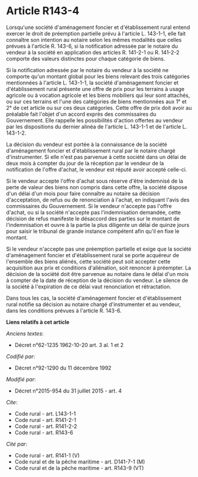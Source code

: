 # Article R143-4

Lorsqu'une société d'aménagement foncier et d'établissement rural entend exercer le droit de préemption partielle prévu à
l'article L. 143-1-1, elle fait connaître son intention au notaire selon les mêmes modalités que celles prévues à l'article
R. 143-6, si la notification adressée par le notaire du vendeur à la société en application des articles R. 141-2-1 ou R.
141-2-2 comporte des valeurs distinctes pour chaque catégorie de biens. 

Si la notification adressée par le notaire du vendeur à la société ne comporte qu'un montant global pour les biens relevant
des trois catégories mentionnées à l'article L. 143-1-1, la société d'aménagement foncier et d'établissement rural présente
une offre de prix pour les terrains à usage agricole ou à vocation agricole et les biens mobiliers qui leur sont attachés, ou
sur ces terrains et l'une des catégories de biens mentionnées aux 1° et 2° de cet article ou sur ces deux catégories. Cette
offre de prix doit avoir au préalable fait l'objet d'un accord exprès des commissaires du Gouvernement. Elle rappelle les
possibilités d'action offertes au vendeur par les dispositions du dernier alinéa de l'article L. 143-1-1 et de l'article L.
143-1-2. 

La décision du vendeur est portée à la connaissance de la société d'aménagement foncier et d'établissement rural par le
notaire chargé d'instrumenter. Si elle n'est pas parvenue à cette société dans un délai de deux mois à compter du jour de la
réception par le vendeur de la notification de l'offre d'achat, le vendeur est réputé avoir accepté celle-ci. 

Si le vendeur accepte l'offre d'achat sous réserve d'être indemnisé de la perte de valeur des biens non compris dans cette
offre, la société dispose d'un délai d'un mois pour faire connaître au notaire sa décision d'acceptation, de refus ou de
renonciation à l'achat, en indiquant l'avis des commissaires du Gouvernement. Si le vendeur n'accepte pas l'offre d'achat, ou
si la société n'accepte pas l'indemnisation demandée, cette décision de refus manifeste le désaccord des parties sur le
montant de l'indemnisation et ouvre à la partie la plus diligente un délai de quinze jours pour saisir le tribunal de grande
instance compétent afin qu'il en fixe le montant. 

Si le vendeur n'accepte pas une préemption partielle et exige que la société d'aménagement foncier et d'établissement rural
se porte acquéreur de l'ensemble des biens aliénés, cette société peut soit accepter cette acquisition aux prix et conditions
d'aliénation, soit renoncer à préempter. La décision de la société doit être parvenue au notaire dans le délai d'un mois à
compter de la date de réception de la décision du vendeur. Le silence de la société à l'expiration de ce délai vaut
renonciation et rétractation. 

Dans tous les cas, la société d'aménagement foncier et d'établissement rural notifie sa décision au notaire chargé
d'instrumenter et au vendeur, dans les conditions prévues à l'article R. 143-6.

**Liens relatifs à cet article**

_Anciens textes_:

  - Décret n°62-1235 1962-10-20 art. 3 al. 1 et 2

_Codifié par_:

  - Décret n°92-1290 du 11 décembre 1992

_Modifié par_:

  - Décret n°2015-954 du 31 juillet 2015 - art. 4

_Cite_:

  - Code rural - art. L143-1-1
  - Code rural - art. R141-2-1
  - Code rural - art. R141-2-2
  - Code rural - art. R143-6

_Cité par_:

  - Code rural - art. R141-1 (V)
  - Code rural et de la pêche maritime - art. D141-7-1 (M)
  - Code rural et de la pêche maritime - art. R143-9 (VT)
